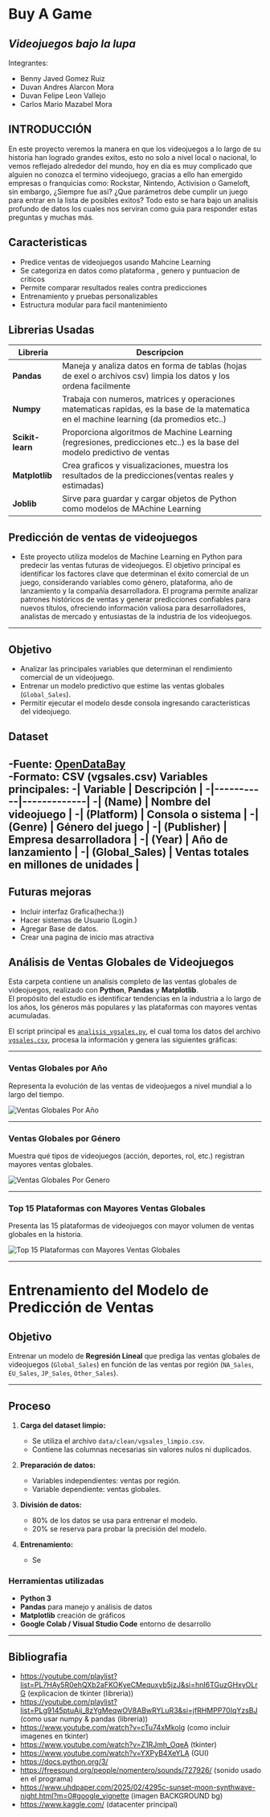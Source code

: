 # Buy A Game
## *Videojuegos bajo la lupa* 
Integrantes:
- Benny Javed Gomez Ruiz
- Duvan Andres Alarcon Mora
- Duvan Felipe Leon Vallejo
- Carlos Mario Mazabel Mora
## INTRODUCCIÓN
En este proyecto veremos la manera en que los videojuegos a lo largo de su historia han logrado grandes exitos, esto no solo a nivel local o nacional, lo vemos reflejado alrededor del mundo, hoy en día es muy complicado que alguien no conozca el termino videojuego, gracias a ello han emergido empresas o franquicias como: Rockstar, Nintendo, Activision o Gameloft, sin embargo, ¿Siempre fue asi? ¿Que parámetros debe cumplir un juego para entrar en la lista de posibles exitos? Todo esto se hara bajo un analisis profundo de datos los cuales nos serviran como guia para responder estas preguntas y muchas más.
## Caracteristicas
- Predice ventas de videojuegos usando Mahcine Learning
- Se categoriza en datos como plataforma , genero y puntuacion de criticos
- Permite comparar resultados reales contra predicciones
- Entrenamiento y pruebas personalizables
- Estructura modular para facil mantenimiento
## Librerias Usadas
|Libreria|Descripcion|
|--------|-----------|
|**Pandas**|  Maneja y analiza datos en forma de tablas (hojas de exel o archivos csv) limpia los datos y los ordena facilmente|
|**Numpy**|  Trabaja con numeros, matrices y operaciones matematicas rapidas, es la base de la matematica en el machine learning (da promedios etc..)|
|**Scikit-learn**|  Proporciona algoritmos de Machine Learning (regresiones, predicciones etc..) es la base del modelo predictivo de ventas|
|**Matplotlib**|  Crea graficos y visualizaciones, muestra los resultados de la predicciones(ventas reales y estimadas)|
|**Joblib**|  Sirve para guardar y cargar objetos de Python como modelos de MAchine Learning|
## Predicción de ventas de videojuegos
- Este proyecto utiliza modelos de Machine Learning en Python para predecir las ventas futuras de videojuegos.
El objetivo principal es identificar los factores clave que determinan el éxito comercial de un juego, considerando variables como género, plataforma, año de lanzamiento y la compañía desarrolladora.
El programa permite analizar patrones históricos de ventas y generar predicciones confiables para nuevos títulos, ofreciendo información valiosa para desarrolladores, analistas de mercado y entusiastas de la industria de los videojuegos.
---
## Objetivo
- Analizar las principales variables que determinan el rendimiento comercial de un videojuego.  
- Entrenar un modelo predictivo que estime las ventas globales (`Global_Sales`).  
- Permitir ejecutar el modelo desde consola ingresando características del videojuego.
## Dataset
-**Fuente:** [OpenDataBay](https://opendatabay.com/)  
-**Formato:** CSV (vgsales.csv)
**Variables principales:**
  -| Variable | Descripción |
  -|-----------|-------------|
  -| (Name) | Nombre del videojuego |
  -| (Platform) | Consola o sistema  |
  -| (Genre) | Género del juego |
  -| (Publisher) | Empresa desarrolladora |
  -| (Year) | Año de lanzamiento |
  -| (Global_Sales) | Ventas totales en millones de unidades |
 ----

 ## Futuras mejoras
 * Incluir interfaz Grafica(hecha:))
 * Hacer sistemas de Usuario (Login.)
 * Agregar Base de datos.
 * Crear una pagina de inicio mas atractiva
## Análisis de Ventas Globales de Videojuegos

  Esta carpeta contiene un analisis completo de las ventas globales de videojuegos, realizado con **Python**, **Pandas** y **Matplotlib**.  
El propósito del estudio es identificar tendencias en la industria a lo largo de los años, los géneros más populares y las plataformas con mayores ventas acumuladas.

El script principal es [`analisis_vgsales.py`](Graficas/analisis_vgsales.py), el cual toma los datos del archivo [`vgsales.csv`](Graficas/vgsales.csv), procesa la información y genera las siguientes gráficas:

---

### Ventas Globales por Año
  Representa la evolución de las ventas de videojuegos a nivel mundial a lo largo del tiempo.

![Ventas Globales Por Año](Graficas/Ventas%20Globales%20Por%20Año.png)

---

### Ventas Globales por Género
Muestra qué tipos de videojuegos (acción, deportes, rol, etc.) registran mayores ventas globales.

![Ventas Globales Por Genero](Graficas/Ventas%20Globales%20Por%20Genero.png)

---

### Top 15 Plataformas con Mayores Ventas Globales
Presenta las 15 plataformas de videojuegos con mayor volumen de ventas globales en la historia.

![Top 15 Plataformas con Mayores Ventas Globales](Graficas/Top%2015%20Plataformas%20con%20Mayores%20Ventas%20Globales.png)

---
# Entrenamiento del Modelo de Predicción de Ventas

## Objetivo
  Entrenar un modelo de **Regresión Lineal** que prediga las ventas globales de videojuegos (`Global_Sales`)
en función de las ventas por región (`NA_Sales`, `EU_Sales`, `JP_Sales`, `Other_Sales`).

---

## Proceso

1. **Carga del dataset limpio:**
   - Se utiliza el archivo `data/clean/vgsales_limpio.csv`.
   - Contiene las columnas necesarias sin valores nulos ni duplicados.

2. **Preparación de datos:**
   - Variables independientes: ventas por región.
   - Variable dependiente: ventas globales.

3. **División de datos:**
   - 80% de los datos se usa para entrenar el modelo.
   - 20% se reserva para probar la precisión del modelo.

4. **Entrenamiento:**
   - Se


### Herramientas utilizadas
- **Python 3**
- **Pandas** para manejo y análisis de datos
- **Matplotlib**  creación de gráficos
- **Google Colab / Visual Studio Code** entorno de desarrollo

---

## Bibliografia
* https://youtube.com/playlist?list=PL7HAy5R0ehQXb2aFKOKyeCMequxyb5jzJ&si=hnI6TGuzGHxyOLrG (explicacion de tkinter (libreria))
* https://youtube.com/playlist?list=PLg9145ptuAij_8zYgMeqwOV8ABwRYLuR3&si=jfRHMPP70IqYzsBJ (como usar numpy & pandas (libreria))
* https://www.youtube.com/watch?v=cTu74xMkolg (como incluir imagenes en tkinter)
* https://www.youtube.com/watch?v=Z1RJmh_OqeA (tkinter)
* https://www.youtube.com/watch?v=YXPyB4XeYLA (GUI)
* https://docs.python.org/3/
* https://freesound.org/people/nomentero/sounds/727926/ (sonido usado en el programa)
* https://www.uhdpaper.com/2025/02/4295c-sunset-moon-synthwave-night.html?m=0#google_vignette (imagen BACKGROUND bg)
* https://www.kaggle.com/ (datacenter principal)
